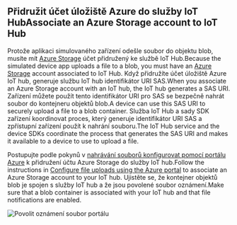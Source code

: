 ## <a name="associate-an-azure-storage-account-to-iot-hub"></a><span data-ttu-id="9ade2-101">Přidružit účet úložiště Azure do služby IoT Hub</span><span class="sxs-lookup"><span data-stu-id="9ade2-101">Associate an Azure Storage account to IoT Hub</span></span>

<span data-ttu-id="9ade2-102">Protože aplikaci simulovaného zařízení odešle soubor do objektu blob, musíte mít [Azure Storage](../articles/storage/common/storage-create-storage-account.md#create-a-storage-account) účet přidružený ke službě IoT Hub.</span><span class="sxs-lookup"><span data-stu-id="9ade2-102">Because the simulated device app uploads a file to a blob, you must have an [Azure Storage](../articles/storage/common/storage-create-storage-account.md#create-a-storage-account) account associated to IoT Hub.</span></span> <span data-ttu-id="9ade2-103">Když přidružíte účet úložiště Azure IoT hub, generuje službu IoT hub identifikátor URI SAS.</span><span class="sxs-lookup"><span data-stu-id="9ade2-103">When you associate an Azure Storage account with an IoT hub, the IoT hub generates a SAS URI.</span></span> <span data-ttu-id="9ade2-104">Zařízení můžete použít tento identifikátor URI pro SAS se bezpečně nahrát soubor do kontejneru objektů blob.</span><span class="sxs-lookup"><span data-stu-id="9ade2-104">A device can use this SAS URI to securely upload a file to a blob container.</span></span> <span data-ttu-id="9ade2-105">Služba IoT Hub a sady SDK zařízení koordinovat proces, který generuje identifikátor URI SAS a zpřístupní zařízení použít k nahrání souboru.</span><span class="sxs-lookup"><span data-stu-id="9ade2-105">The IoT Hub service and the device SDKs coordinate the process that generates the SAS URI and makes it available to a device to use to upload a file.</span></span>

<span data-ttu-id="9ade2-106">Postupujte podle pokynů v [nahrávání souborů konfigurovat pomocí portálu Azure](../articles/iot-hub/iot-hub-configure-file-upload.md) k přidružení účtu Azure Storage do služby IoT hub.</span><span class="sxs-lookup"><span data-stu-id="9ade2-106">Follow the instructions in [Configure file uploads using the Azure portal](../articles/iot-hub/iot-hub-configure-file-upload.md) to associate an Azure Storage account to your IoT hub.</span></span> <span data-ttu-id="9ade2-107">Ujistěte se, že kontejner objektů blob je spojen s služby IoT hub a že jsou povolené soubor oznámení.</span><span class="sxs-lookup"><span data-stu-id="9ade2-107">Make sure that a blob container is associated with your IoT hub and that file notifications are enabled.</span></span>

![Povolit oznámení soubor portálu](media/iot-hub-associate-storage/enable-file-notifications.png)